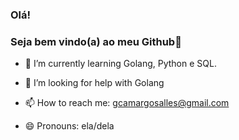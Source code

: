 ### Olá!
### Seja bem vindo(a) ao meu Github👋

- 🌱 I’m currently learning Golang, Python e SQL.
- 🤔 I’m looking for help with Golang
- 📫 How to reach me: gcamargosalles@gmail.com
- 😄 Pronouns: ela/dela

  <div>
    <a href-"https://github.com/Camargoge/Camargoge/">
    <img height-"180em" src-"https://github-readme-states.versel.app/api?username-camargoge&show_icons-true&theme-dracula&include_all_commits=true  
  </div>
